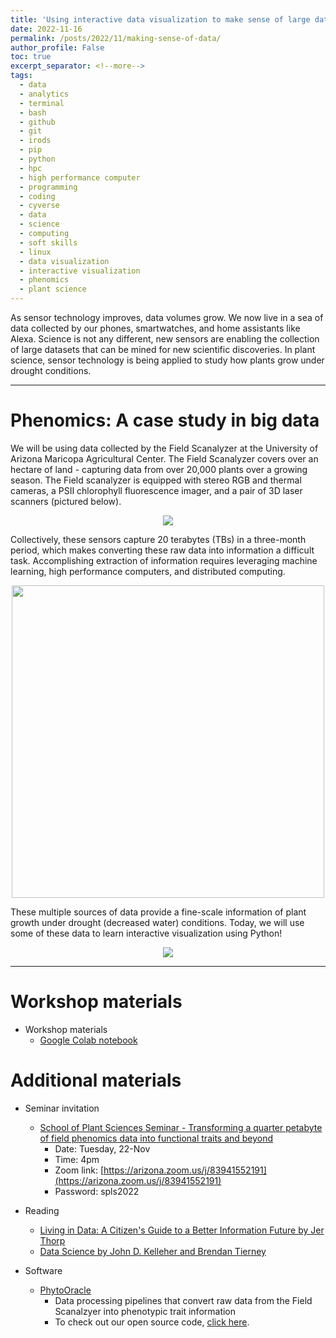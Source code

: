 ```yaml
---
title: 'Using interactive data visualization to make sense of large datasets'
date: 2022-11-16
permalink: /posts/2022/11/making-sense-of-data/
author_profile: False
toc: true
excerpt_separator: <!--more-->
tags:
  - data
  - analytics
  - terminal
  - bash
  - github
  - git 
  - irods
  - pip
  - python
  - hpc
  - high performance computer
  - programming
  - coding
  - cyverse
  - data
  - science
  - computing
  - soft skills
  - linux
  - data visualization
  - interactive visualization
  - phenomics
  - plant science
---
```


As sensor technology improves, data volumes grow. We now live in a sea of data collected by our phones, smartwatches, and home assistants like Alexa. Science is not any different, new sensors are enabling the collection of large datasets that can be mined for new scientific discoveries. In plant science, sensor technology is being applied to study how plants grow under drought conditions. 
<!--more-->

---

# Phenomics: A case study in big data

We will be using data collected by the Field Scanalyzer at the University of Arizona Maricopa Agricultural Center. The Field Scanalyzer covers over an hectare of land - capturing data from over 20,000 plants over a growing season. The Field scanalyzer is equipped with stereo RGB and thermal cameras, a PSII chlorophyll fluorescence imager, and a pair of 3D laser scanners (pictured below). 

<p align="center"><img src="https://github.com/emmanuelgonz/emmanuelgonz.github.io/raw/master/images/bold_gantry_box.png"></p>

Collectively, these sensors capture 20 terabytes (TBs) in a three-month period, which makes converting these raw data into information a difficult task. Accomplishing extraction of information requires leveraging machine learning, high performance computers, and distributed computing.

<p align="center"><img height=500 src="https://github.com/emmanuelgonz/emmanuelgonz.github.io/raw/master/images/file_sizes_swg.png"></p>

These multiple sources of data provide a fine-scale information of plant growth under drought (decreased water) conditions. Today, we will use some of these data to learn interactive visualization using Python!

<p align="center"><img src="https://github.com/emmanuelgonz/emmanuelgonz.github.io/raw/master/images/lettuce_data_examples.png"></p>

---

# Workshop materials

- Workshop materials
  - [Google Colab notebook](https://colab.research.google.com/drive/1qXUkjBhO-1my5SxuUNoYLsgzh5UCzJop?usp=sharing)

# Additional materials

- Seminar invitation
  - [School of Plant Sciences Seminar - Transforming a quarter petabyte of field phenomics data into functional traits and beyond](https://cals.arizona.edu/spls/content/spls-tuesday-seminar-transforming-quarter-petabyte-field-phenomics-data-functional-traits) 
    - Date: Tuesday, 22-Nov 
    - Time: 4pm
    - Zoom link: [https://arizona.zoom.us/j/83941552191](https://arizona.zoom.us/j/83941552191)
    - Password: spls2022

- Reading
  - [Living in Data: A Citizen's Guide to a Better Information Future by Jer Thorp](https://www.amazon.com/Living-Data-Citizens-Better-Information/dp/0374189900)
  - [Data Science by John D. Kelleher and Brendan Tierney](https://arizona-primo.hosted.exlibrisgroup.com/permalink/f/6ljalh/01UA_ALMA51598298120003843)

- Software
  - [PhytoOracle](https://github.com/phytooracle/automation)
    - Data processing pipelines that convert raw data from the Field Scanalzyer into phenotypic trait information
    - To check out our open source code, [click here](https://github.com/phytooracle). 